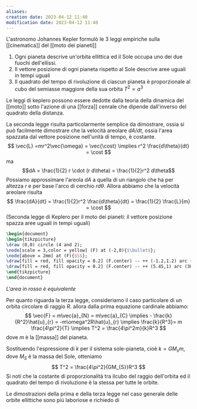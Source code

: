 ```yaml
---
aliases: 
creation date: 2023-04-12 11:40
modification date: 2023-04-12 11:40
---
```


L'astronomo Johannes Kepler formulò le 3 leggi empiriche sulla [[cinematica]] del [[moto dei pianeti]]

1. Ogni pianeta descrive un'orbita ellittica ed il Sole occupa uno dei due fuochi dell'ellissi.
2. Il vettore posizione di ogni pianeta rispetto al Sole descrive aree uguali in tempi uguali
3. Il quadrato del tempo di rivoluzione di ciascun pianeta è proporzionale al cubo del semiasse maggiore della sua orbita $T^2 \propto a^3$

Le leggi di keplero possono essere dedotte dalla teoria della dinamica del [[moto]] sotto l'azione di una [[forza]] cenrale che dipende dall'inverso del quadrato della distanza.

La seconda legge risulta particolarmente semplice da dimostrare, ossia si può facilmente dimostrare che la velocità areolare $dA/dt$, ossia l'area spazzata dal vettore posizione nell'unità di tempo, è costante.
$$ \vec{L} =mr^2\vec{\omega} = \vec{\cost} \implies r^2 \frac{d\theta}{dt} = \cost  $$
ma
$$dA = \frac{1}{2} r \cdot (r d\theta) = \frac{1}{2}r^2 d\theta$$
Possiamo approssimare l'areola $dA$ a quella di un riangolo che ha per altezza $r$ e per base l'arco di cerchio $r d \theta$.
Allora abbiamo che la velocità areolare risulta
$$ \frac{dA}{dt} = \frac{1}{2}r^2 \frac{d\theta}{dt} = \frac{1}{2} \frac{L}{m} = \cost   $$
(Seconda legge di Keplero per il moto dei pianeti: il vettore posizione spazza aree uguali in tempi uguali)

```tikz
\begin{document}
\begin{tikzpicture}
\draw (0,0) circle (4 and 2);
\node[scale = 3,color = yellow] (F) at (-2,0){$\bullet$};
\node[above = 2mm] at (F){$S$};
\draw[fill = red, fill opacity = 0.2] (F.center) -- ++ (-1.2,1.2) arc (143.2:215.8:4 and 2) -- (F.center);
\draw[fill = red, fill opacity = 0.2] (F.center) -- ++ (5.45,1) arc (30:-30:4 and 2) -- (F.center);
\end{tikzpicture}
\end{document}
```
*L'area in rosso è equivalente*

Per quanto riguarda la terza legge, consideriamo il caso particolare di un orbita circolare di raggio $R.$ allora dalla prima equazione cardinale abbiamo:
$$ \vec{F} = m\vec{a}_{N} = m\vec{a}_{C} \implies - \frac{k}{R^2}\hat{u}_{r} = -m\omega^2R\hat{u}_{r} \implies \frac{k}{R^3}= m \frac{4\pi^2}{T} \implies T^2 = \frac{4\pi^2m}{k}R^3 $$
dove $m$ è la [[massa]] del pianeta.

Sostituendo l'espressione di $k$ per il sistema sole-pianeta, cioè $k = GM_{s}m$, dove $M_{S}$ è la massa del Sole, otteniamo
$$ T^2 = \frac{4\pi^2}{GM_{S}}R^3 $$
Si noti che la costante di proporzionalità tra ilcubo del raggio dell'orbita ed il quadrato del tempo di rivoluzione è la stessa per tutte le orbite.

Le dimostrazioni della prima e della terza legge nel caso generale delle orbite ellittiche sono piú laboriose e richiedo di 